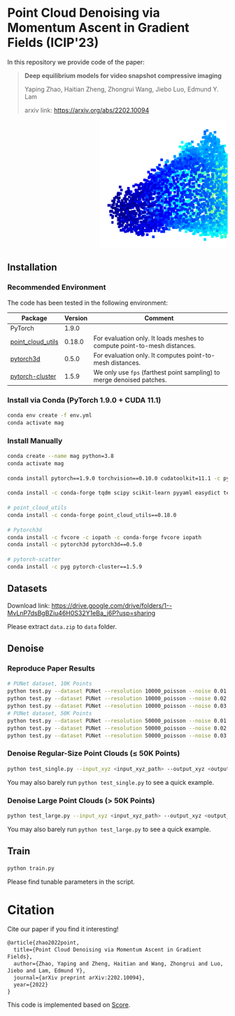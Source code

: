 # Point Cloud Denoising via Momentum Ascent in Gradient Fields (ICIP'23)

In this repository we provide code of the paper:
> **Deep equilibrium models for video snapshot compressive imaging**
> 
> Yaping Zhao, Haitian Zheng, Zhongrui Wang, Jiebo Luo, Edmund Y. Lam
> 
> arxiv link: https://arxiv.org/abs/2202.10094

<p align="right">
  <img src="teaser.gif" />
</p>

## Installation

### Recommended Environment

The code has been tested in the following environment:

| Package                                                      | Version | Comment                                                      |
| ------------------------------------------------------------ | ------- | ------------------------------------------------------------ |
| PyTorch                                                      | 1.9.0   |                                                              |
| [point_cloud_utils](https://github.com/fwilliams/point-cloud-utils) | 0.18.0  | For evaluation only. It loads meshes to compute point-to-mesh distances. |
| [pytorch3d](https://github.com/facebookresearch/pytorch3d)   | 0.5.0   | For evaluation only. It computes point-to-mesh distances.    |
| [pytorch-cluster](https://github.com/rusty1s/pytorch_cluster) | 1.5.9   | We only use `fps` (farthest point sampling) to merge denoised patches. |

### Install via Conda (PyTorch 1.9.0 + CUDA 11.1)

```bash
conda env create -f env.yml
conda activate mag
```

### Install Manually

```bash
conda create --name mag python=3.8
conda activate mag

conda install pytorch==1.9.0 torchvision==0.10.0 cudatoolkit=11.1 -c pytorch -c nvidia

conda install -c conda-forge tqdm scipy scikit-learn pyyaml easydict tensorboard pandas

# point_cloud_utils
conda install -c conda-forge point_cloud_utils==0.18.0

# Pytorch3d
conda install -c fvcore -c iopath -c conda-forge fvcore iopath
conda install -c pytorch3d pytorch3d==0.5.0

# pytorch-scatter
conda install -c pyg pytorch-cluster==1.5.9
```

## Datasets

Download link: https://drive.google.com/drive/folders/1--MvLnP7dsBgBZiu46H0S32Y1eBa_j6P?usp=sharing

Please extract `data.zip` to `data` folder.

## Denoise

### Reproduce Paper Results

```bash
# PUNet dataset, 10K Points
python test.py --dataset PUNet --resolution 10000_poisson --noise 0.01 --niters 1
python test.py --dataset PUNet --resolution 10000_poisson --noise 0.02 --niters 1
python test.py --dataset PUNet --resolution 10000_poisson --noise 0.03 --niters 2
# PUNet dataset, 50K Points
python test.py --dataset PUNet --resolution 50000_poisson --noise 0.01 --niters 1
python test.py --dataset PUNet --resolution 50000_poisson --noise 0.02 --niters 1
python test.py --dataset PUNet --resolution 50000_poisson --noise 0.03 --niters 2
```

### Denoise Regular-Size Point Clouds (≤ 50K Points)

```bash
python test_single.py --input_xyz <input_xyz_path> --output_xyz <output_xyz_path>
```

You may also barely run `python test_single.py` to see a quick example.

### Denoise Large Point Clouds (> 50K Points)

```bash
python test_large.py --input_xyz <input_xyz_path> --output_xyz <output_xyz_path>
```

You may also barely run `python test_large.py` to see a quick example.

## Train

```bash
python train.py
```

Please find tunable parameters in the script.


# Citation
Cite our paper if you find it interesting!
```
@article{zhao2022point,
  title={Point Cloud Denoising via Momentum Ascent in Gradient Fields},
  author={Zhao, Yaping and Zheng, Haitian and Wang, Zhongrui and Luo, Jiebo and Lam, Edmund Y},
  journal={arXiv preprint arXiv:2202.10094},
  year={2022}
}
```

This code is implemented based on [Score](https://github.com/luost26/score-denoise).